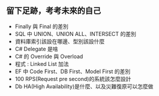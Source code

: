 ## 留下足跡，考考未來的自己

- Finally 與 Final 的差別
- SQL 中 UNION、UNION ALL、INTERSECT 的差別
- 資料庫索引該設在哪邊、型別該設什麼
- C# Delegate 是啥
- C# 的 Override 與 Overload
- 程式 : Linked List 加法
- EF 中 Code First、DB First、Model First 的差別
- 100 RPS(Request pre second)的系統該怎麼設計
- Db HA(High Availability)是什麼、以及災難復原可以怎麼做
